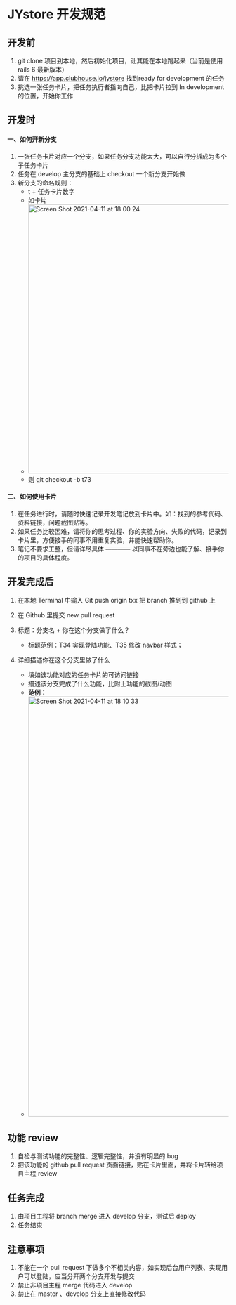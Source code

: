 # JYstore 开发规范

## 开发前

1. git clone 项目到本地，然后初始化项目，让其能在本地跑起来（当前是使用rails 6 最新版本）
2. 请在 https://app.clubhouse.io/jystore 找到ready for development 的任务
3. 挑选一张任务卡片，把任务执行者指向自己，比把卡片拉到 In development 的位置，开始你工作

## 开发时

#### 一、如何开新分支

1. 一张任务卡片对应一个分支，如果任务分支功能太大，可以自行分拆成为多个子任务卡片
2. 任务在 develop 主分支的基础上 checkout 一个新分支开始做
3. 新分支的命名规则：
   - t + 任务卡片数字
   - 如卡片 
   - <img width="613" alt="Screen Shot 2021-04-11 at 18 00 24" src="https://user-images.githubusercontent.com/20460334/114299802-dd901280-9aef-11eb-8a02-1e3055a3a088.png">
   - 则 git checkout -b t73

#### 二、如何使用卡片

1. 在任务进行时，请随时快速记录开发笔记放到卡片中。如：找到的参考代码、资料链接，问题截图贴等。
2. 如果任务比较困难，请将你的思考过程、你的实验方向、失败的代码，记录到卡片里，方便接手的同事不用重复实验，并能快速帮助你。
3. 笔记不要求工整，但请详尽具体 ———— 以同事不在旁边也能了解、接手你的项目的具体程度。

## 开发完成后

1. 在本地 Terminal 中输入 Git push origin txx 把 branch 推到到 github 上
2. 在 Github 里提交 new pull request
3. 标题：分支名 + 你在这个分支做了什么？
   - 标题范例：T34 实现登陆功能、T35 修改 navbar 样式；

4. 详细描述你在这个分支里做了什么
   - 填如该功能对应的任务卡片的可访问链接
   - 描述该分支完成了什么功能，比附上功能的截图/动图
   - **范例：**
   - <img width="957" alt="Screen Shot 2021-04-11 at 18 10 33" src="https://user-images.githubusercontent.com/20460334/114300132-45932880-9af1-11eb-8273-a1d336ce8656.png">

## 功能 review

1. 自检与测试功能的完整性、逻辑完整性，并没有明显的 bug
2. 把该功能的 github pull request 页面链接，贴在卡片里面，并将卡片转给项目主程 review

## 任务完成

1. 由项目主程将 branch merge 进入 develop 分支，测试后 deploy
2. 任务结束


## 注意事项
1. 不能在一个 pull request 下做多个不相关内容，如实现后台用户列表、实现用户可以登陆，应当分开两个分支开发与提交
2. 禁止非项目主程 merge 代码进入 develop
3. 禁止在 master 、develop 分支上直接修改代码
